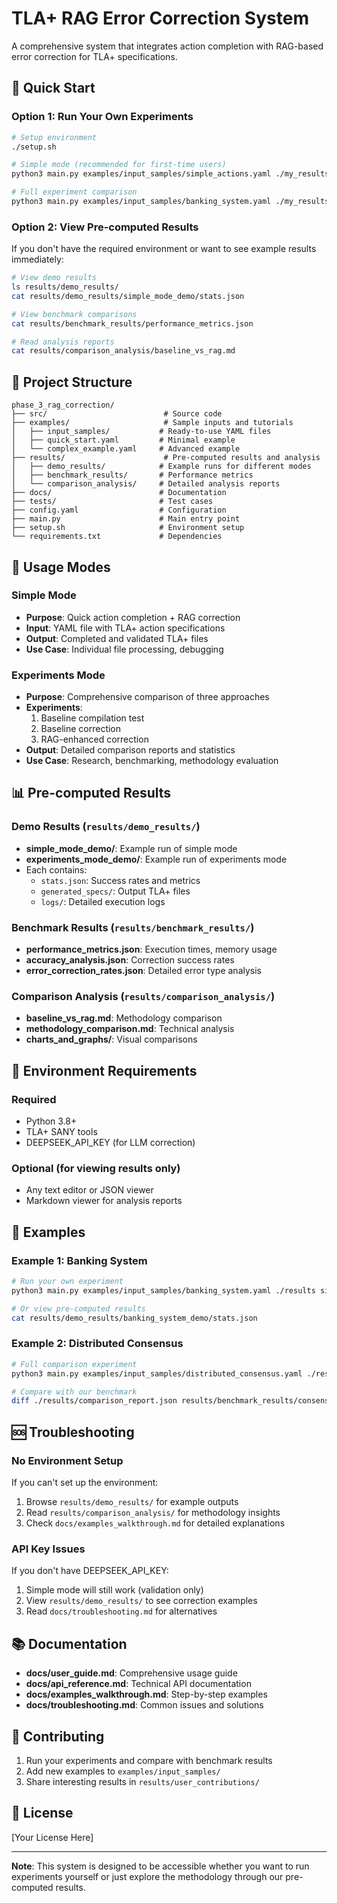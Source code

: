 # TLA+ RAG Error Correction System

A comprehensive system that integrates action completion with RAG-based error correction for TLA+ specifications.

## 🚀 Quick Start

### Option 1: Run Your Own Experiments
```bash
# Setup environment
./setup.sh

# Simple mode (recommended for first-time users)
python3 main.py examples/input_samples/simple_actions.yaml ./my_results simple

# Full experiment comparison
python3 main.py examples/input_samples/banking_system.yaml ./my_results experiments
```

### Option 2: View Pre-computed Results
If you don't have the required environment or want to see example results immediately:

```bash
# View demo results
ls results/demo_results/
cat results/demo_results/simple_mode_demo/stats.json

# View benchmark comparisons
cat results/benchmark_results/performance_metrics.json

# Read analysis reports
cat results/comparison_analysis/baseline_vs_rag.md
```

## 📁 Project Structure

```
phase_3_rag_correction/
├── src/                          # Source code
├── examples/                     # Sample inputs and tutorials
│   ├── input_samples/           # Ready-to-use YAML files
│   ├── quick_start.yaml         # Minimal example
│   └── complex_example.yaml     # Advanced example
├── results/                      # Pre-computed results and analysis
│   ├── demo_results/            # Example runs for different modes
│   ├── benchmark_results/       # Performance metrics
│   └── comparison_analysis/     # Detailed analysis reports
├── docs/                        # Documentation
├── tests/                       # Test cases
├── config.yaml                  # Configuration
├── main.py                      # Main entry point
├── setup.sh                     # Environment setup
└── requirements.txt             # Dependencies
```

## 🎯 Usage Modes

### Simple Mode
- **Purpose**: Quick action completion + RAG correction
- **Input**: YAML file with TLA+ action specifications
- **Output**: Completed and validated TLA+ files
- **Use Case**: Individual file processing, debugging

### Experiments Mode
- **Purpose**: Comprehensive comparison of three approaches
- **Experiments**:
  1. Baseline compilation test
  2. Baseline correction
  3. RAG-enhanced correction
- **Output**: Detailed comparison reports and statistics
- **Use Case**: Research, benchmarking, methodology evaluation

## 📊 Pre-computed Results

### Demo Results (`results/demo_results/`)
- **simple_mode_demo/**: Example run of simple mode
- **experiments_mode_demo/**: Example run of experiments mode
- Each contains:
  - `stats.json`: Success rates and metrics
  - `generated_specs/`: Output TLA+ files
  - `logs/`: Detailed execution logs

### Benchmark Results (`results/benchmark_results/`)
- **performance_metrics.json**: Execution times, memory usage
- **accuracy_analysis.json**: Correction success rates
- **error_correction_rates.json**: Detailed error type analysis

### Comparison Analysis (`results/comparison_analysis/`)
- **baseline_vs_rag.md**: Methodology comparison
- **methodology_comparison.md**: Technical analysis
- **charts_and_graphs/**: Visual comparisons

## 🔧 Environment Requirements

### Required
- Python 3.8+
- TLA+ SANY tools
- DEEPSEEK_API_KEY (for LLM correction)

### Optional (for viewing results only)
- Any text editor or JSON viewer
- Markdown viewer for analysis reports

## 📖 Examples

### Example 1: Banking System
```bash
# Run your own experiment
python3 main.py examples/input_samples/banking_system.yaml ./results simple

# Or view pre-computed results
cat results/demo_results/banking_system_demo/stats.json
```

### Example 2: Distributed Consensus
```bash
# Full comparison experiment
python3 main.py examples/input_samples/distributed_consensus.yaml ./results experiments

# Compare with our benchmark
diff ./results/comparison_report.json results/benchmark_results/consensus_benchmark.json
```

## 🆘 Troubleshooting

### No Environment Setup
If you can't set up the environment:
1. Browse `results/demo_results/` for example outputs
2. Read `results/comparison_analysis/` for methodology insights
3. Check `docs/examples_walkthrough.md` for detailed explanations

### API Key Issues
If you don't have DEEPSEEK_API_KEY:
1. Simple mode will still work (validation only)
2. View `results/demo_results/` to see correction examples
3. Read `docs/troubleshooting.md` for alternatives

## 📚 Documentation

- **docs/user_guide.md**: Comprehensive usage guide
- **docs/api_reference.md**: Technical API documentation
- **docs/examples_walkthrough.md**: Step-by-step examples
- **docs/troubleshooting.md**: Common issues and solutions

## 🤝 Contributing

1. Run your experiments and compare with benchmark results
2. Add new examples to `examples/input_samples/`
3. Share interesting results in `results/user_contributions/`

## 📄 License

[Your License Here]

---

**Note**: This system is designed to be accessible whether you want to run experiments yourself or just explore the methodology through our pre-computed results.
